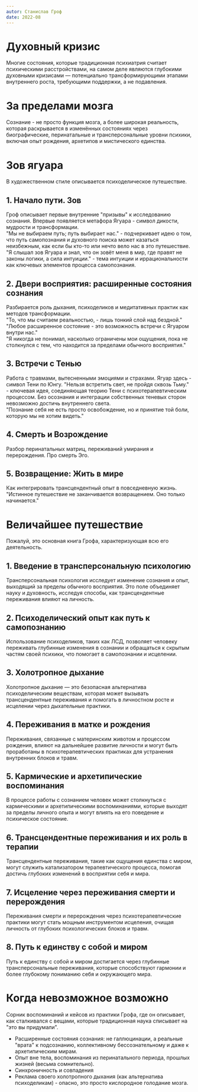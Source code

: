 ```yaml
---
autor: Станислав Гроф
date: 2022-08
---
```

# Духовный кризис
Многие состояния, которые традиционная психиатрия считает психическими расстройствами, на самом деле являются глубокими духовными кризисами — потенциально трансформирующими этапами внутреннего роста, требующими поддержки, а не подавления.
# За пределами мозга
Сознание - не просто функция мозга, а более широкая реальность, которая раскрывается в изменённых состояниях через биографические, перинатальные и трансперсональные уровни психики, включая опыт рождения, архетипов и мистического единства.
# Зов ягуара
В художественном стиле описывается психоделическое путешествие.
##  1. Начало пути. Зов
Гроф описывает первые внутренние "призывы" к исследованию сознания. Впервые появляется метафора Ягуара - символ дикости, мудрости и трансформации.  
"Мы не выбираем путь; путь выбирает нас." - подчеркивает идею о том, что путь самопознания и духовного поиска может казаться неизбежным, как если бы кто-то или нечто вело нас в это путешествие.  
"Я слышал зов Ягуара и знал, что он зовёт меня в мир, где правят не законы логики, а сила интуиции." - тема интуиции и иррациональности как ключевых элементов процесса самопознания.
## 2. Двери восприятия: расширенные состояния сознания
Разбирается роль дыхания, психоделиков и медитативных практик как методов трансформации.  
"То, что мы считаем реальностью, - лишь тонкий слой над бездной."  
"Любое расширенное состояние - это возможность встречи с Ягуаром внутри нас."  
"Я никогда не понимал, насколько ограничены мои ощущения, пока не столкнулся с тем, что находится за пределами обычного восприятия."
## 3. Встречи с Тенью
Работа с травмами, вытесненными эмоциями и страхами. Ягуар здесь - символ Тени по Юнгу.
"Нельзя встретить свет, не пройдя сквозь Тьму." - ключевая идея, соединяющая теорию Тени с психотерапевтическим процессом. Без осознания и интеграции собственных теневых сторон невозможно достичь внутреннего света.  
"Познание себя не есть просто освобождение, но и принятие той боли, которую мы не хотим видеть."
## 4. Смерть и Возрождение
Разбор перинатальных матриц, переживаний умирания и перерождения. Про смерть Эго.
## 5. Возвращение: Жить в мире
Как интегрировать трансцендентный опыт в повседневную жизнь.  
"Истинное путешествие не заканчивается возвращением. Оно только начинается."
# Величайшее путешествие
Пожалуй, это основная книга Грофа, характеризующая всю его деятельность.
## 1. Введение в трансперсональную психологию
Трансперсональная психология исследует изменение сознания и опыт, выходящий за пределы обычного восприятия. Это поле объединяет науку и духовность, исследуя способы, как трансцендентные переживания влияют на личность.
## 2. Психоделический опыт как путь к самопознанию
Использование психоделиков, таких как ЛСД, позволяет человеку переживать глубинные изменения в сознании и обращаться к скрытым частям своей психики, что помогает в самопознании и исцелении.
## 3. Холотропное дыхание
Холотропное дыхание — это безопасная альтернатива психоделическим веществам, которая может вызывать трансцендентные переживания и помогать в личностном росте и исцелении через дыхательные практики.
## 4. Переживания в матке и рождения
Переживания, связанные с материнским животом и процессом рождения, влияют на дальнейшее развитие личности и могут быть проработаны в психотерапевтических практиках для устранения внутренних блоков и травм.
## 5. Кармические и архетипические воспоминания
В процессе работы с сознанием человек может столкнуться с кармическими и архетипическими воспоминаниями, которые выходят за пределы личного опыта и могут влиять на его поведение и психическое состояние.
## 6. Трансцендентные переживания и их роль в терапии
Трансцендентные переживания, такие как ощущения единства с миром, могут служить катализатором терапевтического процесса, помогая достичь глубоких изменений в восприятии себя и мира.
## 7. Исцеление через переживания смерти и перерождения
Переживания смерти и перерождения через психотерапевтические практики могут стать мощным инструментом исцеления, очищая личность от глубоких психологических блоков и травм.
## 8. Путь к единству с собой и миром
Путь к единству с собой и миром достигается через глубинные трансперсональные переживания, которые способствуют гармонии и более глубокому пониманию себя и окружающего мира.
# Когда невозможное возможно
Сорник воспоминаний и кейсов из практики Грофа, где он описывает, как сталкивался с вещами, которые традиционная наука списывает на "это вы придумали".  
- Расширенные состояния сознания: не галлюцинации, а реальные "врата" к подсознанию, коллективному бессознательному и даже к архетипическим мирам.
- Опыт вне тела, воспоминания из перинатального периода, прошлых жизней (весьма сомнительно).
- Синхроничность и совпадения
- Реклама своего холотропного дыхания (как альтернатива психоделикам) - опасно, это просто кислородное голодание мозга.